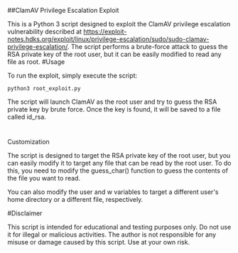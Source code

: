 ##ClamAV Privilege Escalation Exploit

This is a Python 3 script designed to exploit the ClamAV privilege escalation vulnerability described at https://exploit-notes.hdks.org/exploit/linux/privilege-escalation/sudo/sudo-clamav-privilege-escalation/. The script performs a brute-force attack to guess the RSA private key of the root user, but it can be easily modified to read any file as root.
#Usage

To run the exploit, simply execute the script:

``python3 root_exploit.py``

The script will launch ClamAV as the root user and try to guess the RSA private key by brute force. Once the key is found, it will be saved to a file called id_rsa.
#
Customization

The script is designed to target the RSA private key of the root user, but you can easily modify it to target any file that can be read by the root user. To do this, you need to modify the guess_char() function to guess the contents of the file you want to read.

You can also modify the user and w variables to target a different user's home directory or a different file, respectively.

#Disclaimer

This script is intended for educational and testing purposes only. Do not use it for illegal or malicious activities. The author is not responsible for any misuse or damage caused by this script. Use at your own risk.
